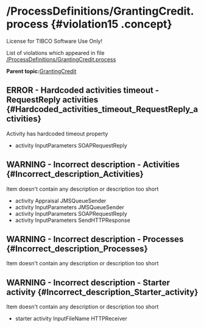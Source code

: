 # /ProcessDefinitions/GrantingCredit.process {#violation15 .concept}

License for TIBCO Software Use Only!

List of violations which appeared in file [/ProcessDefinitions/GrantingCredit.process](../../../projects/GrantingCredit/ProcessDefinitions/GrantingCredit.process.md)

**Parent topic:**[GrantingCredit](../../../qa/projects/GrantingCredit.md)

## ERROR - Hardcoded activities timeout - RequestReply activities {#Hardcoded_activities_timeout_RequestReply_activities}

Activity has hardcoded timeout property

-   activity InputParameters SOAPRequestReply

## WARNING - Incorrect description - Activities {#Incorrect_description_Activities}

Item doesn't contain any description or description too short

-   activity Appraisal JMSQueueSender
-   activity InputParameters JMSQueueSender
-   activity InputParameters SOAPRequestReply
-   activity InputParameters SendHTTPResponse

## WARNING - Incorrect description - Processes {#Incorrect_description_Processes}

Item doesn't contain any description or description too short

## WARNING - Incorrect description - Starter activity {#Incorrect_description_Starter_activity}

Item doesn't contain any description or description too short

-   starter activity InputFileName HTTPReceiver

